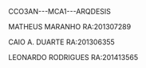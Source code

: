 CCO3AN---MCA1---ARQDESIS

MATHEUS MARANHO RA:201307289

CAIO A. DUARTE RA:201306355

LEONARDO RODRIGUES RA:201413565
